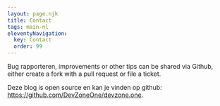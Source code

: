 ```yaml
---
layout: page.njk
title: Contact
tags: main-nl
eleventyNavigation:
  key: Contact
  order: 99
---
```


Bug rapporteren, improvements or other tips can be shared via Github, either create a fork with a pull request or file a ticket.

Deze blog is open source en kan je vinden op github: <https://github.com/DevZoneOne/devzone.one>.

